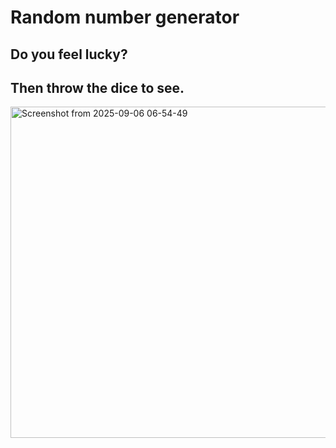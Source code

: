 # Random number generator
## Do you feel lucky?
## Then throw the dice to see.
<img width="1109" height="530" alt="Screenshot from 2025-09-06 06-54-49" src="https://github.com/user-attachments/assets/2e357415-19e3-4926-b4d5-135c112ebcf6" />
